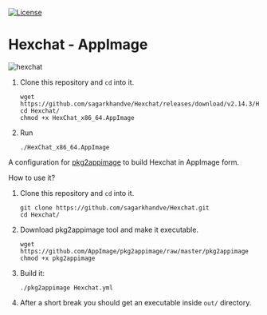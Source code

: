 [![License](https://img.shields.io/badge/License-MIT-blue)](#license "Go to license section")

# Hexchat - AppImage

![hexchat](https://user-images.githubusercontent.com/90393971/133889996-a0e1ff70-f14e-4845-a47a-a4936c25cc69.png)

1. Clone this repository and `cd` into it.
   ```shell
   wget https://github.com/sagarkhandve/Hexchat/releases/download/v2.14.3/HexChat_x86_64.AppImage
   cd Hexchat/
   chmod +x HexChat_x86_64.AppImage
   ```
2. Run

   ```shell
   ./HexChat_x86_64.AppImage
   ```

A configuration for [pkg2appimage](https://github.com/AppImage/pkg2appimage) to build Hexchat in AppImage form.

How to use it?

1. Clone this repository and `cd` into it.
    ```shell
    git clone https://github.com/sagarkhandve/Hexchat.git
    cd Hexchat/
    ```
2. Download pkg2appimage tool and make it executable.
   ```shell
   wget https://github.com/AppImage/pkg2appimage/raw/master/pkg2appimage
   chmod +x pkg2appimage
   ```
3. Build it:

   ```shell
   ./pkg2appimage Hexchat.yml
   ```

4. After a short break you should get an executable inside `out/` directory.

